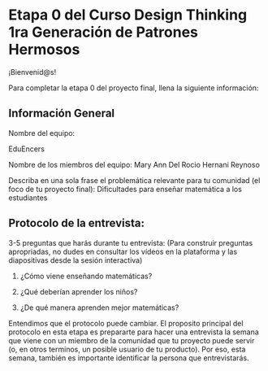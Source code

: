 # Etapa 0 del Curso Design Thinking 1ra Generación de Patrones Hermosos

¡Bienvenid@s!

Para completar la etapa 0 del proyecto final, llena la siguiente información:

## Información General

Nombre del equipo:

EduEncers

Nombre de los miembros del equipo: 
Mary Ann Del Rocio Hernani Reynoso

Describa en una sola frase el problemática relevante para tu comunidad (el foco de tu proyecto final):
Dificultades para enseñar matemática a los estudiantes

## Protocolo de la entrevista:

3-5 preguntas que harás durante tu entrevista:
(Para construir preguntas apropriadas, no dudes en consultar los vídeos en la plataforma y las diapositivas desde la sesión interactiva)

1. ¿Cómo viene enseñando matemáticas?

2. ¿Qué deberían aprender los niños?

3. ¿De qué manera aprenden mejor matemáticas?

Entendimos que el protocolo puede cambiar. El proposito principal del protocolo en esta etapa es prepararte para hacer una entrevista la semana que viene con un miembro de la comunidad que tu proyecto puede servir (o, en otros terminos, un posible usuario de tu producto). Por eso, esta semana, también es importante identificar la persona que entrevistarás. 
